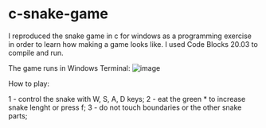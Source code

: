 # c-snake-game
I reproduced the snake game in c for windows as a programming exercise in order to learn how making a game looks like. I used Code Blocks 20.03 to compile and run.

The game runs in Windows Terminal:
![image](https://user-images.githubusercontent.com/62667900/114966035-23c6d800-9e48-11eb-89ba-2a200310f12c.png)

How to play:

1 - control the snake with W, S, A, D keys;
2 - eat the green * to increase snake lenght or press f;
3 - do not touch boundaries or the other snake parts;

